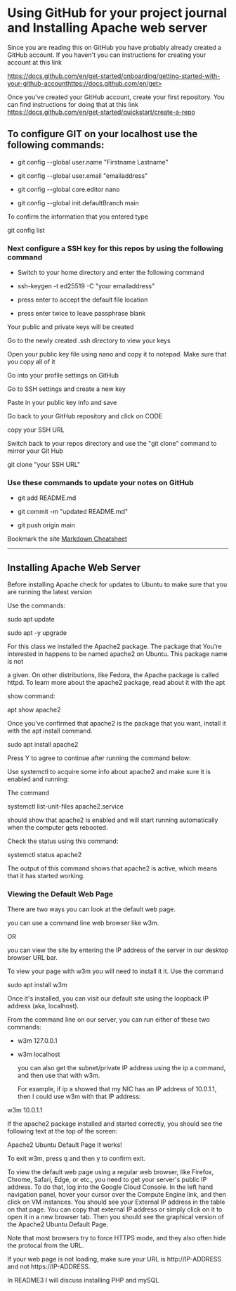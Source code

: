 # Using GitHub for your project journal and Installing Apache web server 

Since you are reading this on GitHub you have probably already created a GitHub account.
If you haven't you can instructions for creating your account at this link

https://docs.github.com/en/get-started/onboarding/getting-started-with-your-github-accounthttps://docs.github.com/en/get>

Once you've created your GitHub account, create your first repository. You can find
instructions for doing that at this link
https://docs.github.com/en/get-started/quickstart/create-a-repo


## To configure GIT on your localhost use the following commands:

- git config --global user.name "Firstname Lastname"

- git config --global user.email "emailaddress"

- git config --global core.editor nano

- git config --global init.defaultBranch main

To confirm the information that you entered type

  git config list

###  Next configure a SSH key for this repos by using the following command

- Switch to your home directory and enter the following command

- ssh-keygen -t ed25519 -C "your emailaddress"

- press enter to accept the default file location

- press enter twice to leave passphrase blank

Your public and private keys will be created

Go to the newly created .ssh directory to view your keys

Open your public key file using nano and copy it to notepad.  Make sure that you copy all of it

Go into your profile settings on GitHub

Go to SSH settings and create a new key

Paste in your public key info and save

Go back to your GitHub repository and click on CODE

copy your SSH URL

Switch back to your repos directory and use the "git clone" command to mirror your Git Hub

 git clone "your SSH URL"


### Use these commands to update your notes on GitHub

 - git add README.md

 - git commit -m "updated README.md"

 - git push origin main


Bookmark the site [ Markdown Cheatsheet](https://www.markdownguide.org/cheat-sheet/)

-------

## Installing Apache Web Server
 

Before installing Apache check for updates to Ubuntu to make sure that you are running the latest version

Use the commands:

sudo apt update

sudo apt -y upgrade


For this class we installed the Apache2 package.  The package that You're interested in happens to be named apache2 on Ubuntu. This package name is not 

a given. On other distributions, like Fedora, the Apache package is called httpd. To learn more about the apache2 package, read about it with the apt 

show command:
	
apt show apache2


Once you've confirmed that apache2 is the package that you want, install it with the apt install command. 

sudo apt install apache2

Press Y to agree to continue after running the command below:



Use systemctl to acquire some info about apache2 and make sure it is enabled and running:

The command  

systemctl list-unit-files apache2.service

should show that apache2 is enabled and will start running automatically when the computer gets rebooted.


Check the status using this command: 

systemctl status apache2

The output of this command shows that apache2 is active, which means that it has started working.


### Viewing the Default Web Page
	
There are two ways you can look at the default web page. 

you can use a command line web browser like w3m.

OR 

you can view the site by entering the IP address of the server in our desktop browser URL bar.

	
To view your page with w3m you will need to install it it.  Use the command

sudo apt install w3m

Once it's installed, you can visit our default site using the loopback IP address (aka, localhost). 

From the command line on our server, you can run either of these two commands:

- w3m 127.0.0.1

- w3m localhost

	
	you can also get the subnet/private IP address using the ip a command, and then use that with w3m. 
	
	For example, if ip a showed that my NIC has an IP address of 10.0.1.1, then I could use w3m with that IP address:

w3m 10.0.1.1

If the apache2 package  installed and started correctly, you should see the following text at the top of the screen:

Apache2 Ubuntu Default Page
It works!

To exit w3m, press q and then y to confirm exit.

To view the default web page using a regular web browser, like Firefox, Chrome, Safari, Edge, or etc., you need to get your server's public IP address. To do that, log into the Google Cloud Console. In the left hand navigation panel, hover your cursor over the Compute Engine link, and then click on VM instances. You should see your External IP address in the table on that page. You can copy that external IP address or simply click on it to open it in a new browser tab. Then you should see the graphical version of the Apache2 Ubuntu Default Page.

Note that most browsers try to force HTTPS mode, and they also often hide the protocal from the URL. 

If your web page is not loading, make sure your URL is http://IP-ADDRESS and not https://IP-ADDRESS.



In README3 I will discuss installing PHP and mySQL
